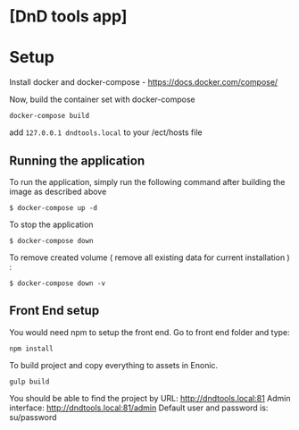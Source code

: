 # [DnD tools app]
# Setup

Install docker and docker-compose - https://docs.docker.com/compose/

Now, build the container set with docker-compose
```
docker-compose build
```

add `127.0.0.1 dndtools.local` to your /ect/hosts file

## Running the application
To run the application, simply run the following command after building the image as described above
```
$ docker-compose up -d
```
To stop the application
```
$ docker-compose down
```

To remove created volume ( remove all existing data for current installation ) :
```
$ docker-compose down -v
```

## Front End setup
You would need npm to setup the front end.
Go to front end folder and type:
```
npm install 
```
To build project and copy everything to assets in Enonic.
```
gulp build
```

You should be able to find the project by URL:
http://dndtools.local:81
Admin interface:
http://dndtools.local:81/admin
Default user and password is: su/password